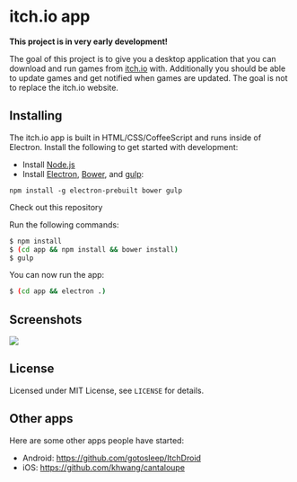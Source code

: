 # itch.io app

**This project is in very early development!**

The goal of this project is to give you a desktop application that you can
download and run games from [itch.io](http://itch.io) with. Additionally you
should be able to update games and get notified when games are updated. The
goal is not to replace the itch.io website.

## Installing

The itch.io app is built in HTML/CSS/CoffeeScript and runs inside of Electron.
Install the following to get started with development:

* Install [Node.js](https://nodejs.org/)
* Install [Electron](https://github.com/atom/electron), [Bower](http://bower.io/), and [gulp](http://gittup.org/tup/):

```
npm install -g electron-prebuilt bower gulp
```

Check out this repository

Run the following commands:

```bash
$ npm install
$ (cd app && npm install && bower install)
$ gulp
```

You can now run the app:

```bash
$ (cd app && electron .)
```

## Screenshots

![](https://misc.amos.me/shots/Screen%20Shot%202015-10-04%20at%2019.09.56.png)


## License

Licensed under MIT License, see `LICENSE` for details.

## Other apps

Here are some other apps people have started:

* Android: https://github.com/gotosleep/ItchDroid
* iOS: https://github.com/khwang/cantaloupe

